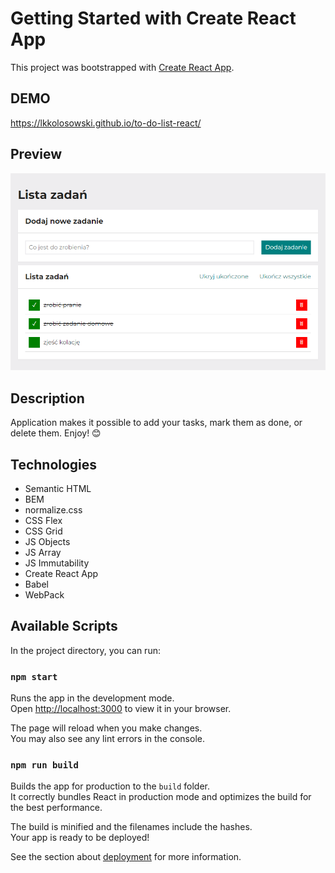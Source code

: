 # Getting Started with Create React App

This project was bootstrapped with [Create React App](https://github.com/facebook/create-react-app).

## DEMO

https://lkkolosowski.github.io/to-do-list-react/

## Preview

![to do list preview](public/preview.png)

## Description

Application makes it possible to add your tasks, mark them as done, or delete them. Enjoy! 😊

## Technologies

- Semantic HTML
- BEM
- normalize.css
- CSS Flex
- CSS Grid
- JS Objects
- JS Array
- JS Immutability
- Create React App
- Babel
- WebPack

## Available Scripts

In the project directory, you can run:

### `npm start`

Runs the app in the development mode.\
Open [http://localhost:3000](http://localhost:3000) to view it in your browser.

The page will reload when you make changes.\
You may also see any lint errors in the console.

### `npm run build`

Builds the app for production to the `build` folder.\
It correctly bundles React in production mode and optimizes the build for the best performance.

The build is minified and the filenames include the hashes.\
Your app is ready to be deployed!

See the section about [deployment](https://facebook.github.io/create-react-app/docs/deployment) for more information.
